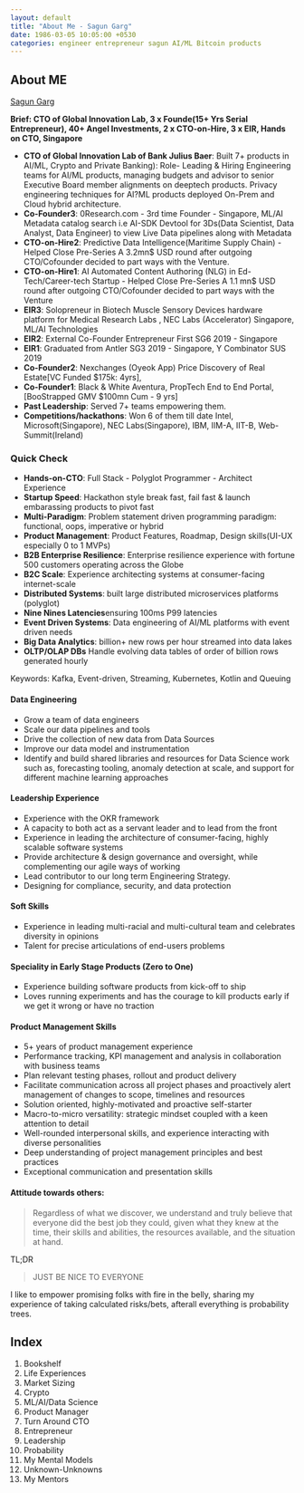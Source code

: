 ```yaml
---
layout: default
title: "About Me - Sagun Garg"
date: 1986-03-05 10:05:00 +0530
categories: engineer entrepreneur sagun AI/ML Bitcoin products
---
```


## About ME

[Sagun Garg](https://twitter.com/sagungarg)

**Brief: CTO of Global Innovation Lab, 3 x Founde(15+ Yrs Serial Entrepreneur), 40+ Angel Investments, 2 x CTO-on-Hire, 3 x EIR,  Hands on CTO, Singapore**

- **CTO of Global Innovation Lab of Bank Julius Baer**: Built 7+ products in AI/ML, Crypto and Private Banking): Role- Leading & Hiring Engineering teams for AI/ML products, managing budgets and advisor to senior Executive Board member alignments on deeptech products. Privacy engineering techniques for AI?ML products deployed On-Prem and Cloud hybrid architecture. 
- **Co-Founder3**: 0Research.com - 3rd time Founder - Singapore, ML/AI Metadata catalog search i.e AI-SDK Devtool for 3Ds(Data Scientist, Data Analyst, Data Engineer) to view Live Data pipelines along with Metadata
- **CTO-on-Hire2**: Predictive Data Intelligence(Maritime Supply Chain) - Helped Close Pre-Series A 3.2mn$ USD round after outgoing CTO/Cofounder decided to part ways with the Venture. 
- **CTO-on-Hire1**: AI Automated Content Authoring (NLG) in Ed-Tech/Career-tech Startup - Helped Close Pre-Series A 1.1 mn$ USD round after outgoing CTO/Cofounder decided to part ways with the Venture
- **EIR3**: Solopreneur in Biotech Muscle Sensory Devices hardware platform for Medical Research Labs , NEC Labs (Accelerator) Singapore, ML/AI Technologies
- **EIR2**: External Co-Founder Entrepreneur First SG6 2019 - Singapore
- **EIR1**: Graduated from Antler SG3 2019 - Singapore, Y Combinator SUS 2019
- **Co-Founder2**: Nexchanges (Oyeok App) Price Discovery of Real Estate[VC Funded $175k: 4yrs], 
- **Co-Founder1**: Black & White Aventura, PropTech End to End Portal, [BooStrapped GMV $100mn Cum - 9 yrs]
- **Past Leadership**: Served 7+ teams empowering them. 
- **Competitions/hackathons**: Won 6 of them till date Intel, Microsoft(Singapore), NEC Labs(Singapore), IBM, IIM-A, IIT-B, Web-Summit(Ireland)

### Quick Check
- **Hands-on-CTO**: Full Stack - Polyglot Programmer - Architect Experience
- **Startup Speed**: Hackathon style break fast, fail fast & launch embarassing products to pivot fast
- **Multi-Paradigm**: Problem statement driven programming paradigm: functional, oops, imperative or hybrid
- **Product Management**: Product Features, Roadmap, Design skills(UI-UX especially 0 to 1 MVPs)
- **B2B Enterprise Resilience**: Enterprise resilience experience with fortune 500 customers operating across the Globe
- **B2C Scale**: Experience architecting systems at consumer-facing internet-scale
- **Distributed Systems**: built large distributed microservices platforms (polyglot)
- **Nine Nines Latencies**ensuring 100ms P99 latencies
- **Event Driven Systems**: Data engineering of AI/ML platforms with event driven needs
- **Big Data Analytics**: billion+ new rows per hour streamed into data lakes
- **OLTP/OLAP DBs** Handle evolving data tables of order of billion rows generated hourly

Keywords: Kafka, Event-driven, Streaming, Kubernetes, Kotlin and Queuing

#### Data Engineering
- Grow a team of data engineers
- Scale our data pipelines and tools
- Drive the collection of new data from Data Sources
- Improve our data model and instrumentation
- Identify and build shared libraries and resources for Data Science work such as, forecasting tooling, anomaly detection at scale, and support for different machine learning approaches

#### Leadership Experience
- Experience with the OKR framework
- A capacity to both act as a servant leader and to lead from the front
- Experience in leading the architecture of consumer-facing, highly scalable software systems
- Provide architecture & design governance and oversight, while complementing our agile ways of working
- Lead contributor to our long term Engineering Strategy.
- Designing for compliance, security, and data protection
  
#### Soft Skills
-  Experience in leading multi-racial and multi-cultural team and celebrates diversity in opinions
-  Talent for precise articulations of end-users problems

#### Speciality in Early Stage Products (Zero to One) 
-  Experience building software products from kick-off to ship
-  Loves running experiments and has the courage to kill products early if we get it wrong or have no traction

#### Product Management Skills
- 5+ years of product management experience
- Performance tracking, KPI management and analysis in collaboration with business teams
- Plan relevant testing phases, rollout and product delivery
- Facilitate communication across all project phases and proactively alert management of changes to scope, timelines and resources
- Solution oriented, highly-motivated and proactive self-starter 
- Macro-to-micro versatility: strategic mindset coupled with a keen attention to detail 
- Well-rounded interpersonal skills, and experience interacting with diverse personalities 
- Deep understanding of project management principles and best practices 
- Exceptional communication and presentation skills

#### Attitude towards others: 

> Regardless of what we discover, we understand and truly believe that everyone did the best job they could, given what they knew at the time, their skills and abilities, the resources available, and the situation at hand.

TL;DR 

> JUST BE NICE TO EVERYONE

I like to empower promising folks with fire in the belly, sharing my experience of taking calculated risks/bets, afterall everything is probability trees. 

## Index
1. Bookshelf
2. Life Experiences
3. Market Sizing
4. Crypto
5. ML/AI/Data Science
6. Product Manager
7. Turn Around CTO
8. Entrepreneur
9. Leadership
10. Probability
11. My Mental Models
12. Unknown-Unknowns
13. My Mentors

<!-- ## My Mentors
## My Heroes -->